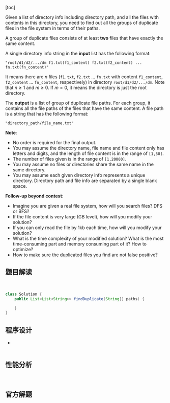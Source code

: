 [toc]

Given a list of directory info including directory path, and all the files with contents in this directory, you need to find out all the groups of duplicate files in the file system in terms of their paths.

A group of duplicate files consists of at least **two** files that have exactly the same content.

A single directory info string in the **input** list has the following format:

```
"root/d1/d2/.../dm f1.txt(f1_content) f2.txt(f2_content) ... fn.txt(fn_content)"
```

It means there are $n$ files (`f1.txt`, `f2.txt` ... `fn.txt` with content `f1_content`, `f2_content` ... `fn_content`, respectively) in directory `root/d1/d2/.../dm`. Note that $n \ge 1$ and $m \ge 0$. If $m = 0$, it means the directory is just the root directory.

The **output** is a list of group of duplicate file paths. For each group, it contains all the file paths of the files that have the same content. A file path is a string that has the following format:

```
"directory_path/file_name.txt"
```



**Note**:

* No order is required for the final output.
* You may assume the directory name, file name and file content only has letters and digits, and the length of file content is in the range of `[1,50]`.
* The number of files given is in the range of `[1,20000]`.
* You may assume no files or directories share the same name in the same directory.
* You may assume each given directory info represents a unique directory. Directory path and file info are separated by a single blank space.



**Follow-up beyond contest**:

* Imagine you are given a real file system, how will you search files? DFS or BFS?
* If the file content is very large (GB level), how will you modify your solution?
* If you can only read the file by 1kb each time, how will you modify your solution?
* What is the time complexity of your modified solution? What is the most time-consuming part and memory consuming part of it? How to optimize?
* How to make sure the duplicated files you find are not false positive?



## 题目解读

&emsp;

```java
class Solution {
    public List<List<String>> findDuplicate(String[] paths) {

    }
}
```

## 程序设计

* 

```java

```

## 性能分析

&emsp;



## 官方解题

&emsp;